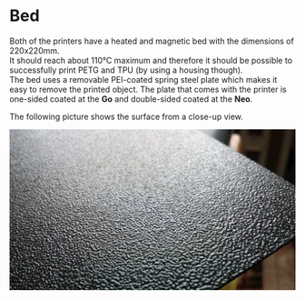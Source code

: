 <link rel=”manifest” href=”docs/manifest.webmanifest”>

# Bed
Both of the printers have a heated and magnetic bed with the dimensions of 220x220mm.  
It should reach about 110°C maximum and therefore it should be possible to successfully print PETG and TPU (by using a housing though).  
The bed uses a removable PEI-coated spring steel plate which makes it easy to remove the printed object. The plate that comes with the printer is one-sided coated at the **Go** and double-sided coated at the **Neo**.   
  
The following picture shows the surface from a close-up view.  
  
![Close-up view of the PEI-coated plate](../assets/images/bed_closeup_web.jpg)  
  
